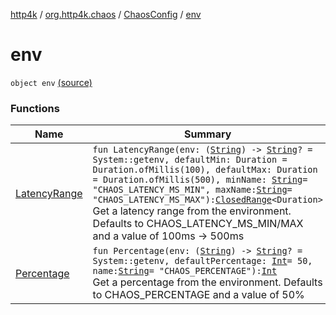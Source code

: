 [http4k](../../../index.md) / [org.http4k.chaos](../../index.md) / [ChaosConfig](../index.md) / [env](./index.md)

# env

`object env` [(source)](https://github.com/http4k/http4k/blob/master/http4k-testing-chaos/src/main/kotlin/org/http4k/chaos/ChaosConfig.kt#L9)

### Functions

| Name | Summary |
|---|---|
| [LatencyRange](-latency-range.md) | `fun LatencyRange(env: (`[`String`](https://kotlinlang.org/api/latest/jvm/stdlib/kotlin/-string/index.html)`) -> `[`String`](https://kotlinlang.org/api/latest/jvm/stdlib/kotlin/-string/index.html)`? = System::getenv, defaultMin: Duration = Duration.ofMillis(100), defaultMax: Duration = Duration.ofMillis(500), minName: `[`String`](https://kotlinlang.org/api/latest/jvm/stdlib/kotlin/-string/index.html)` = "CHAOS_LATENCY_MS_MIN", maxName: `[`String`](https://kotlinlang.org/api/latest/jvm/stdlib/kotlin/-string/index.html)` = "CHAOS_LATENCY_MS_MAX"): `[`ClosedRange`](https://kotlinlang.org/api/latest/jvm/stdlib/kotlin.ranges/-closed-range/index.html)`<Duration>`<br>Get a latency range from the environment. Defaults to CHAOS_LATENCY_MS_MIN/MAX and a value of 100ms -&gt; 500ms |
| [Percentage](-percentage.md) | `fun Percentage(env: (`[`String`](https://kotlinlang.org/api/latest/jvm/stdlib/kotlin/-string/index.html)`) -> `[`String`](https://kotlinlang.org/api/latest/jvm/stdlib/kotlin/-string/index.html)`? = System::getenv, defaultPercentage: `[`Int`](https://kotlinlang.org/api/latest/jvm/stdlib/kotlin/-int/index.html)` = 50, name: `[`String`](https://kotlinlang.org/api/latest/jvm/stdlib/kotlin/-string/index.html)` = "CHAOS_PERCENTAGE"): `[`Int`](https://kotlinlang.org/api/latest/jvm/stdlib/kotlin/-int/index.html)<br>Get a percentage from the environment. Defaults to CHAOS_PERCENTAGE and a value of 50% |
